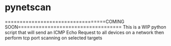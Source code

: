 # pynetscan
==================================COMING SOON===================================
This is a WIP python script that will send an ICMP Echo Request to all devices on a network then perform tcp port scanning on selected targets

